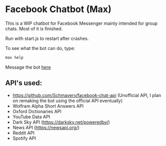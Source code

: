 # Facebook Chatbot (Max)

This is a WIP chatbot for Facebook Messenger mainly intended for group chats. Most of it is finished.

Run with start.js to restart after crashes.

To see what the bot can do, type:
```bash
max help
```

Message the bot [here](https://www.facebook.com/profile.php?id=100015922144680)

## API's used:
 * https://github.com/Schmavery/facebook-chat-api (Unofficial API, I plan on remaking the bot using the official API eventually)
 * Wolfram Alpha Short Answers API
 * Oxford Dictionaries API
 * YouTube Data API
 * Dark Sky API (https://darksky.net/poweredby/)
 * News API (https://newsapi.org/)
 * Reddit API
 * Spotify API
